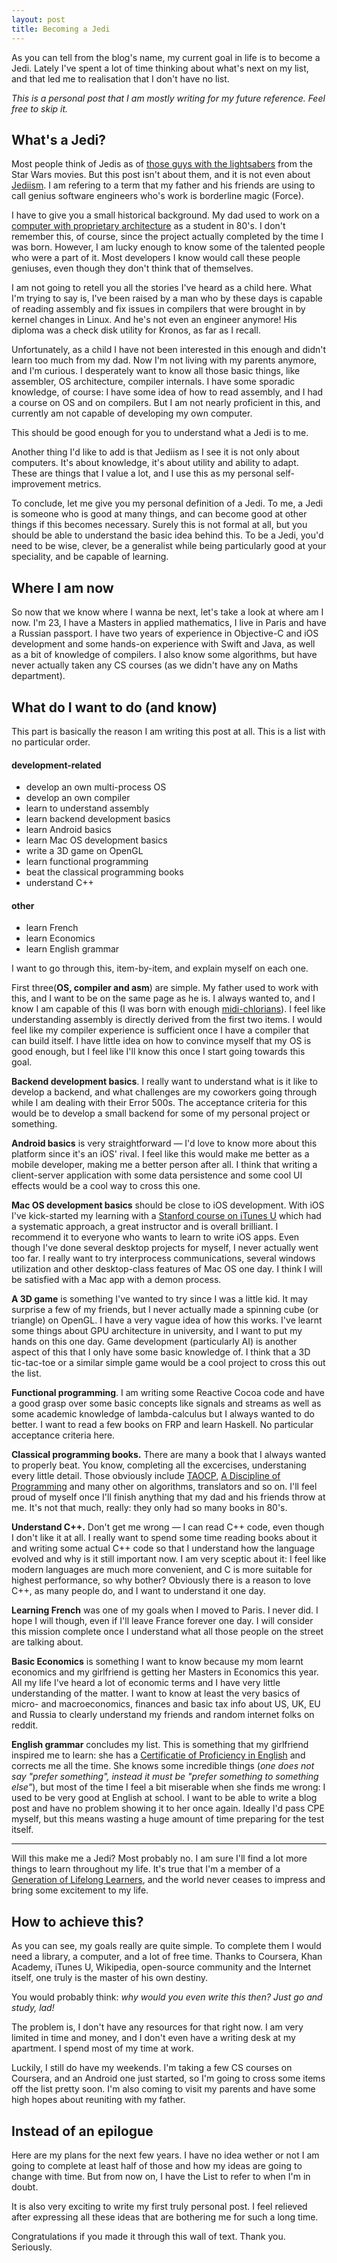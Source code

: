```yaml
---
layout: post
title: Becoming a Jedi
---
```


As you can tell from the blog's name, my current goal in life is to become a Jedi. Lately I've spent a lot of time thinking about what's next on my list, and that led me to realisation that I don't have no list.

*This is a personal post that I am mostly writing for my future reference. Feel free to skip it.*

## What's a Jedi?
Most people think of Jedis as of [those guys with the lightsabers](http://en.wikipedia.org/wiki/Jedi) from the Star Wars movies. But this post isn't about them, and it is not even about [Jediism](http://en.wikipedia.org/wiki/Jediism). I am refering to a term that my father and his friends are using to call genius software engineers who's work is borderline magic (Force). 

I have to give you a small historical background. My dad used to work on a [computer with proprietary architecture](http://en.wikipedia.org/wiki/Kronos_(computer)) as a student in 80's. I don't remember this, of course, since the project actually completed by the time I was born. However, I am lucky enough to know some of the talented people who were a part of it. Most developers I know would call these people geniuses, even though they don't think that of themselves.

I am not going to retell you all the stories I've heard as a child here. What I'm trying to say is, I've been raised by a man who by these days is capable of reading assembly and fix issues in compilers that were brought in by kernel changes in Linux. And he's not even an engineer anymore! His diploma was a check disk utility for Kronos, as far as I recall. 

Unfortunately, as a child I have not been interested in this enough and didn't learn too much from my dad. Now I'm not living with my parents anymore, and I'm curious. I desperately want to know all those basic things, like assembler, OS architecture, compiler internals. I have some sporadic knowledge, of course: I have some idea of how to read assembly, and I had a course on OS and on compilers. But I am not nearly proficient in this, and currently am not capable of developing my own computer. 

This should be good enough for you to understand what a Jedi is to me.

Another thing I'd like to add is that Jediism as I see it is not only about computers. It's about knowledge, it's about utility and ability to adapt. These are things that I value a lot, and I use this as my personal self-improvement metrics. 

To conclude, let me give you my personal definition of a Jedi. To me, a Jedi is someone who is good at many things, and can become good at other things if this becomes necessary. Surely this is not formal at all, but you should be able to understand the basic idea behind this. To be a Jedi, you'd need to be wise, clever, be a generalist while being particularly good at your speciality, and be capable of learning. 

## Where I am now
So now that we know where I wanna be next, let's take a look at where am I now. I'm 23, I have a Masters in applied mathematics, I live in Paris and have a Russian passport. I have two years of experience in Objective-C and iOS development and some hands-on experience with Swift and Java, as well as a bit of knowledge of compilers. I also know some algorithms, but have never actually taken any CS courses (as we didn't have any on Maths department). 

## What do I want to do (and know)
This part is basically the reason I am writing this post at all. This is a list with no particular order. 

#### development-related
- develop an own multi-process OS
- develop an own compiler
- learn to understand assembly
- learn backend development basics
- learn Android basics
- learn Mac OS development basics
- write a 3D game on OpenGL
- learn functional programming
- beat the classical programming books
- understand C++

#### other
- learn French
- learn Economics
- learn English grammar

I want to go through this, item-by-item, and explain myself on each one.

First three(**OS, compiler and asm**) are simple. My father used to work with this, and I want to be on the same page as he is. I always wanted to, and I know I am capable of this (I was born with enough [midi-chlorians](http://starwars.wikia.com/wiki/Midi-chlorian)). I feel like understanding assembly is directly derived from the first two items. I would feel like my compiler experience is sufficient once I have a compiler that can build itself. I have little idea on how to convince myself that my OS is good enough, but I feel like I'll know this once I start going towards this goal.

**Backend development basics**. I really want to understand what is it like to develop a backend, and what challenges are my coworkers going through while I am dealing with their Error 500s. The acceptance criteria for this would be to develop a small backend for some of my personal project or something. 

**Android basics** is very straightforward — I'd love to know more about this platform since it's an iOS' rival. I feel like this would make me better as a mobile developer, making me a better person after all. I think that writing a client-server application with some data persistence and some cool UI effects would be a cool way to cross this one.

**Mac OS development basics** should be close to iOS development. With iOS I've kick-started my learning with a [Stanford course on iTunes U](http://web.stanford.edu/class/cs193p/) which had a systematic approach, a great instructor and is overall brilliant. I recommend it to everyone who wants to learn to write iOS apps. Even though I've done several desktop projects for myself, I never actually went too far. I really want to try interprocess communications, several windows utilization and other desktop-class features of Mac OS one day. I think I will be satisfied with a Mac app with a demon process.

**A 3D game** is something I've wanted to try since I was a little kid. It may surprise a few of my friends, but I never actually made a spinning cube (or triangle) on OpenGL. I have a very vague idea of how this works. I've learnt some things about GPU architecture in university, and I want to put my hands on this one day. Game development (particularly AI) is another aspect of this that I only have some basic knowledge of. I think that a 3D tic-tac-toe or a similar simple game would be a cool project to cross this out the list.

**Functional programming**. I am writing some Reactive Cocoa code and have a good grasp over some basic concepts like signals and streams as well as some academic knowledge of lambda-calculus but I always wanted to do better. I want to read a few books on FRP and learn Haskell. No particular acceptance criteria here.

**Classical programming books.** There are many a book that I always wanted to properly beat. You know, completing all the excercises, understaning every little detail. Those obviously include [TAOCP](http://en.wikipedia.org/wiki/The_Art_of_Computer_Programming), [A Discipline of Programming](http://www.amazon.com/Discipline-Programming-Edsger-W-Dijkstra/dp/013215871X) and many other on algorithms, translators and so on. I'll feel proud of myself once I'll finish anything that my dad and his friends throw at me. It's not that much, really: they only had so many books in 80's. 

**Understand C++.** Don't get me wrong — I can read C++ code, even though I don't like it at all. I really want to spend some time reading books about it and writing some actual C++ code so that I understand how the language evolved and why is it still important now. I am very sceptic about it: I feel like modern languages are much more convenient, and C is more suitable for highest performance, so why bother? Obviously there is a reason to love C++, as many people do, and I want to understand it one day.

**Learning French** was one of my goals when I moved to Paris. I never did. I hope I will though, even if I'll leave France forever one day. I will consider this mission complete once I understand what all those people on the street are talking about. 

**Basic Economics** is something I want to know because my mom learnt economics and my girlfriend is getting her Masters in Economics this year. All my life I've heard a lot of economic terms and I have very little understanding of the matter. I want to know at least the very basics of micro- and macroeconomics, finances and basic tax info about US, UK, EU and Russia to clearly understand my friends and random internet folks on reddit. 

**English grammar** concludes my list. This is something that my girlfriend inspired me to learn: she has a [Certificatie of Proficiency in English](http://en.wikipedia.org/wiki/Cambridge_English:_Proficiency_(CPE)) and corrects me all the time. She knows some incredible things (*one does not say "prefer something", instead it must be "prefer something to something else"*), but most of the time I feel a bit miserable when she finds me wrong: I used to be very good at English at school. I want to be able to write a blog post and have no problem showing it to her once again. Ideally I'd pass CPE myself, but this means wasting a huge amount of time preparing for the test itself.

---

Will this make me a Jedi? Most probably no. I am sure I'll find a lot more things to learn throughout my life. It's true that I'm a member of a [Generation of Lifelong Learners](http://www.objc.io/issue-20/andy-matuschak.html), and the world never ceases to impress and bring some excitement to my life.

## How to achieve this?
As you can see, my goals really are quite simple. To complete them I would need a library, a computer, and a lot of free time. Thanks to Coursera, Khan Academy, iTunes U, Wikipedia, open-source community and the Internet itself, one truly is the master of his own destiny.

You would probably think: *why would you even write this then? Just go and study, lad!*

The problem is, I don't have any resources for that right now. I am very limited in time and money, and I don't even have a writing desk at my apartment. I spend most of my time at work.

Luckily, I still do have my weekends. I'm taking a few CS courses on Coursera, and an Android one just started, so I'm going to cross some items off the list pretty soon. I'm also coming to visit my parents and have some high hopes about reuniting with my father. 

## Instead of an epilogue
Here are my plans for the next few years. I have no idea wether or not I am going to complete at least half of those and how my ideas are going to change with time. But from now on, I have the List to refer to when I'm in doubt. 

It is also very exciting to write my first truly personal post. I feel relieved after expressing all these ideas that are bothering me for such a long time. 

Congratulations if you made it through this wall of text. Thank you. Seriously.

